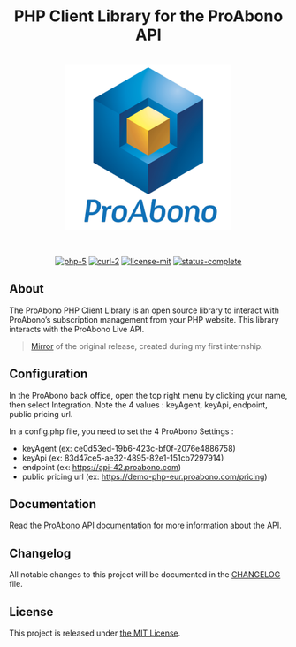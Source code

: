 <h1 align="center">PHP Client Library for the ProAbono API</h1>

<p align="center">
    <br>
    <img src="assets/proabono-logo.png" alt="proabono-logo" width="300px" height="300px"/>
    <br>
</p>

<br>

<p align="center">
    <a href="https://www.php.net/manual/php5.php">
        <img src="https://img.shields.io/badge/php-5.6-777BB4?style=flat&logo=php"
        alt="php-5" /></a>
    <a href="https://www.php.net/manual/en/book.curl.php">
        <img src="https://img.shields.io/badge/curl-2.0-777BB4?style=flat&logo=php"
        alt="curl-2" /></a>
    <a href="./LICENSE.md">
        <img src="https://img.shields.io/badge/license-mit-181717?style=flat&logo=github"
        alt="license-mit" /></a>
    <a href="https://github.com/kserbouty/proabono">
        <img src="https://img.shields.io/badge/status-complete-darkblue?style=flat&logo=github"
        alt="status-complete" /></a>
</p>

## About

The ProAbono PHP Client Library is an open source library to interact with ProAbono’s subscription management from your PHP website. This library interacts with the ProAbono Live API.

> [Mirror](https://github.com/totobacle/proabono-php) of the original release, created during my first internship.

## Configuration

In the ProAbono back office, open the top right menu by clicking your name, then select Integration. Note the 4 values : keyAgent, keyApi, endpoint, public pricing url.

In a config.php file, you need to set the 4 ProAbono Settings :

- keyAgent (ex: ce0d53ed-19b6-423c-bf0f-2076e4886758)
- keyApi (ex: 83d47ce5-ae32-4895-82e1-151cb7297914)
- endpoint (ex: https://api-42.proabono.com)
- public pricing url (ex: https://demo-php-eur.proabono.com/pricing)

## Documentation

Read the [ProAbono API documentation](https://docs.proabono.com/api/#introduction) for more information about the API.

## Changelog

All notable changes to this project will be documented in the [CHANGELOG](./CHANGELOG.md) file.

## License

This project is released under [the MIT License](./LICENSE.md).
